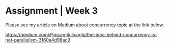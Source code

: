 # Assignment | Week 3

Please see my article on Medium about concurrency topic at the link below.

https://medium.com/@mcagrikilicoglu/the-idea-behind-concurrency-is-not-parallelism-3160a4d98ac9
